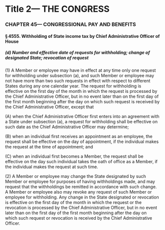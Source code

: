 
# Title 2— THE CONGRESS
### CHAPTER 45— CONGRESSIONAL PAY AND BENEFITS
#### § 4555. Withholding of State income tax by Chief Administrative Officer of House
##### (d) Number and effective date of requests for withholding; change of designated State; revocation of request

(1) A Member or employee may have in effect at any time only one request for withholding under subsection (a), and such Member or employee may not have more than two such requests in effect with respect to different States during any one calendar year. The request for withholding is effective on the first day of the month in which the request is processed by the Chief Administrative Officer, but in no event later than on the first day of the first month beginning after the day on which such request is received by the Chief Administrative Officer, except that

(A) when the Chief Administrative Officer first enters into an agreement with a State under subsection (a), a request for withholding shall be effective on such date as the Chief Administrative Officer may determine;

(B) when an individual first receives an appointment as an employee, the request shall be effective on the day of appointment, if the individual makes the request at the time of appointment; and

(C) when an individual first becomes a Member, the request shall be effective on the day such individual takes the oath of office as a Member, if the individual makes the request at such time.

(2) A Member or employee may change the State designated by such Member or employee for purposes of having withholdings made, and may request that the withholdings be remitted in accordance with such change. A Member or employee also may revoke any request of such Member or employee for withholding. Any change in the State designated or revocation is effective on the first day of the month in which the request or the revocation is processed by the Chief Administrative Officer, but in no event later than on the first day of the first month beginning after the day on which such request or revocation is received by the Chief Administrative Officer.
